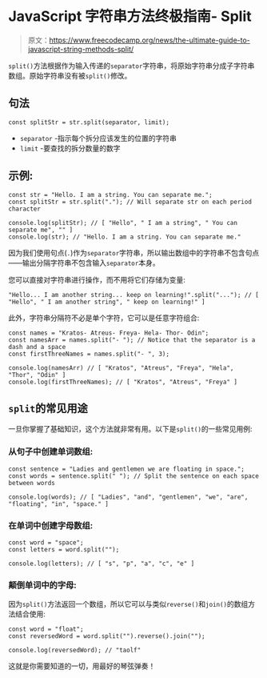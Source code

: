# JavaScript 字符串方法终极指南- Split

> 原文：<https://www.freecodecamp.org/news/the-ultimate-guide-to-javascript-string-methods-split/>

`split()`方法根据作为输入传递的`separator`字符串，将原始字符串分成子字符串数组。原始字符串没有被`split()`修改。

## 句法

```
const splitStr = str.split(separator, limit);
```

*   `separator` -指示每个拆分应该发生的位置的字符串
*   `limit` -要查找的拆分数量的数字

## 示例:

```
const str = "Hello. I am a string. You can separate me.";
const splitStr = str.split("."); // Will separate str on each period character

console.log(splitStr); // [ "Hello", " I am a string", " You can separate me", "" ]
console.log(str); // "Hello. I am a string. You can separate me."
```

因为我们使用句点(`.`)作为`separator`字符串，所以输出数组中的字符串不包含句点——输出分隔字符串不包含输入`separator`本身。

您可以直接对字符串进行操作，而不用将它们存储为变量:

```
"Hello... I am another string... keep on learning!".split("..."); // [ "Hello", " I am another string", " keep on learning!" ]
```

此外，字符串分隔符不必是单个字符，它可以是任意字符组合:

```
const names = "Kratos- Atreus- Freya- Hela- Thor- Odin";
const namesArr = names.split("- "); // Notice that the separator is a dash and a space
const firstThreeNames = names.split("- ", 3);

console.log(namesArr) // [ "Kratos", "Atreus", "Freya", "Hela", "Thor", "Odin" ]
console.log(firstThreeNames); // [ "Kratos", "Atreus", "Freya" ]
```

## `split`的常见用途

一旦你掌握了基础知识，这个方法就非常有用。以下是`split()`的一些常见用例:

### 从句子中创建单词数组:

```
const sentence = "Ladies and gentlemen we are floating in space.";
const words = sentence.split(" "); // Split the sentence on each space between words

console.log(words); // [ "Ladies", "and", "gentlemen", "we", "are", "floating", "in", "space." ]
```

### 在单词中创建字母数组:

```
const word = "space";
const letters = word.split("");

console.log(letters); // [ "s", "p", "a", "c", "e" ]
```

### 颠倒单词中的字母:

因为`split()`方法返回一个数组，所以它可以与类似`reverse()`和`join()`的数组方法结合使用:

```
const word = "float";
const reversedWord = word.split("").reverse().join("");

console.log(reversedWord); // "taolf"
```

这就是你需要知道的一切，用最好的琴弦弹奏！